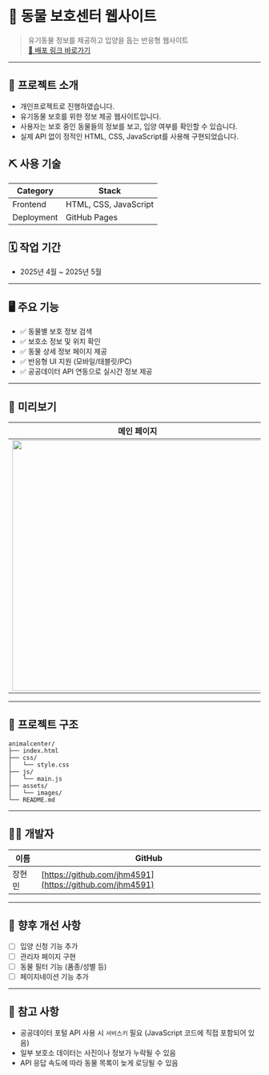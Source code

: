# 🐾 동물 보호센터 웹사이트

> 유기동물 정보를 제공하고 입양을 돕는 반응형 웹사이트  
> [🔗 배포 링크 바로가기](https://jhm4591.github.io/animalcenter/)

---

## 📌 프로젝트 소개

- 개인프로젝트로 진행하였습니다.
- 유기동물 보호를 위한 정보 제공 웹사이트입니다.
- 사용자는 보호 중인 동물들의 정보를 보고, 입양 여부를 확인할 수 있습니다.
- 실제 API 없이 정적인 HTML, CSS, JavaScript를 사용해 구현되었습니다.

## ⛏️ 사용 기술

| Category | Stack |
|---------|-------|
| Frontend | HTML, CSS, JavaScript |
| Deployment | GitHub Pages |

## 🗓️ 작업 기간

- 2025년 4월 ~ 2025년 5월
  
---

## 🖥️ 주요 기능

- ✅ 동물별 보호 정보 검색
- ✅ 보호소 정보 및 위치 확인
- ✅ 동물 상세 정보 페이지 제공
- ✅ 반응형 UI 지원 (모바일/태블릿/PC)
- ✅ 공공데이터 API 연동으로 실시간 정보 제공

---

## 📸 미리보기

| 메인 페이지 | 서브페이지 (공지사항) |
|-------------|------------------------|
| <img src="https://github.com/user-attachments/assets/317fc4b7-f41b-4201-bb69-453daa6349d8" width="500"/> | <img src="https://github.com/user-attachments/assets/3a91eaef-0593-41e4-9bb0-5c370afe770a" width="500"/> |


<!-- 예시:
![main](./assets/images/main.png)
![list](./assets/images/list.png)
![detail](./assets/images/detail.png)
-->

---

## 📁 프로젝트 구조

```
animalcenter/
├── index.html
├── css/
│   └── style.css
├── js/
│   └── main.js
├── assets/
│   └── images/
└── README.md
```

---

## 🧑‍💻 개발자

| 이름 | GitHub |
|------|--------|
| 장현민 | [https://github.com/jhm4591](https://github.com/jhm4591) |

---

## 📌 향후 개선 사항

- [ ] 입양 신청 기능 추가
- [ ] 관리자 페이지 구현
- [ ] 동물 필터 기능 (품종/성별 등)
- [ ] 페이지네이션 기능 추가

---

## 📝 참고 사항

- 공공데이터 포털 API 사용 시 `서비스키` 필요 (JavaScript 코드에 직접 포함되어 있음)
- 일부 보호소 데이터는 사진이나 정보가 누락될 수 있음
- API 응답 속도에 따라 동물 목록이 늦게 로딩될 수 있음
